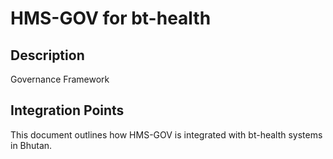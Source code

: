 # HMS-GOV for bt-health

## Description

Governance Framework

## Integration Points

This document outlines how HMS-GOV is integrated with bt-health systems in Bhutan.
